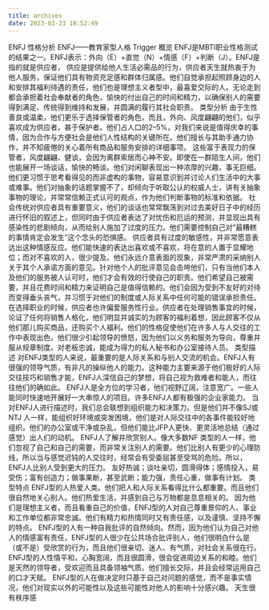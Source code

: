```yaml
---
title: archives
date: 2023-03-23 18:52:49
---
```

ENFJ 性格分析
ENFJ——教育家型人格
Trigger
概览
ENFJ是MBTI职业性格测试的结果之一。ENFJ表示：外向（E）+直觉（N）+情感（F）+判断（J）。ENFJ是指的就是供应者， 供应是提供给他人生活必需品的行为，供应者天生就热衷于为他人服务，保证他们具有物资充足感和群体归属感。他们自觉承担起照顾身边的人和安排其福利待遇的责任，他们也是理想主义者型中，最喜爱交际的人。无论走到都会承担着社会奉献者的角色，愉快的付出自己的时间和精力，以确保别人的需要得到满足、传统得到维持和发展，并圆满的履行其社会职责。
类型分析
由于生性善良或温柔，他们更乐于选择保管者的角色，而且，外向、风度翩翩的他们，似乎喜欢成为供应者，甚于保护者。他们占人口的2–5%，对我们来说是值得庆幸的事情，因为合作与方便社会是他们人性结构的关键所在。他们擅长与其助手通力协作，并不知疲倦的关心着所有商品和服务安排的详细事项。
这些富于表现力的保管者，风度翩翩、健谈，会因为离群索居而心神不安。即使在一群陌生人间，他们也能展开一场谈话，愉快的畅谈。他们对闲聊表现出一种浓厚的兴趣，事无巨细。他们更习惯于思考看得见的而非虚构的事物，容易意识到并讨论人们生活中的大事或难事。他们对抽象的话题掌握不了，却倾向于听取公认的权威人士，讲有关抽象事物的理论，并常常信赖正式认可的观点，作为他们判断事物的标准和依据。
社会传统对供应者具有重要意义，他们的谈话也常常飘荡到对过去美好日子中的经历进行怀旧的叙述上，但同时由于供应者表达了对忧伤和厄运的预测，并显现出具有感染性的悲剧倾向，从而给别人施加了过度的压力。他们需要控制自己对“最糟糕的事情肯定会发生”这个念头的恐惧感。
供应者具有过度的敏感性，并非常愿意表达出这种情感反应。他们能快速的表达出喜欢或不喜欢，将在意的人置于显耀地位；而对不喜欢的人，很少提及。他们永远介意表面的现象，非常严肃的采纳别人关于其个人承诺方面的意见。针对他个人的批评意见会击垮他们，只有当他们本人及他们的服务被人认可时，他们才会有效的行使自己的职责。他们希望自己被需要，并且花费时间和精力来证明自己是值得信赖的。他们会因为受到不友好的对待而变得垂头丧气，并习惯于对他们的制度或人际关系中任何可能的错误承担责任。
在选择职业的时候，供应者也许偏爱服务性行业。供应者在处理销售事宜的时候，论证了任何将销售人格化，他们明显并诚实的为顾客的福利着想，因此顾客不仅从他们那儿购买商品，还购买个人福利。他们的性格促使他们在许多人与人交往的工作中表现出色，他们很少引起领导的愤怒，因为他们以义务和服务为导向，尊重并服从规章制度。对老板忠诚，能成为得力的私人秘书和办公室接待人员。
类型描述
对ENFJ类型的人来说，最重要的是人际关系和与别人交流的机会。ENFJ人有很强的领导气质，有非凡的操纵他人的能力。这种能力主要来源于他们极好的人际交往技巧和销售才能，ENFJ人深信自己的梦想，将自己视为救难者和能人，而往往他们的确如此。
ENFJ人是全方位的学习者，他们视野辽阔，注意宽广。一些人能同时快速地开展好一大串惊人的项目。许多ENFJ人都有极强的企业家能力。
当对ENFJ人进行描述时，我们总会联想到组织能力和决策力。但是他们并不像SJ或NTJ 人一样，能组织好环境或突发困境，他们是对人际交往中的各事件能较好地组织。他们的办公室或干净或杂乱，但他们能比JFP人更快、更灵活地总结（通过感觉）出人们的动机。
ENFJ人了解并欣赏别人。像大多数NF 类型的人一样，他们忽视了自己和自己的需要，而非常关注别人的需要。他们比别人有更少的心理防线，所以当与感觉迟钝的人交往时，经常会有受委屈甚至受骂的危险。所以，ENFJ人比别人受到更大的压力。
友好热诚；谈吐亲切，圆滑得体；感情投入，易受伤；富有创造力；做事果断，甚至武断；能力强，责任心重，做事有计划。
类型特点
ENFJ型的人热爱人类。他们把人和人际关系看得比什么都重要。而且他们很自然地关心别人。他们热爱生活，并感到自己与万物都是息息相关的。
因为他们是理想主义者，而且看重自己的价值，ENFJ型的人对自己尊重景仰的人、事业和工作单位都非常忠诚。他们有精力和热情同时又有责任感，以及谨慎、坚持不懈的特点。
ENFJ型的人有一种自我批评的自然倾向。然而，因为他们认为自己对他人的情感富有责任，ENFJ型的人很少在公共场合批评别人，他们很明白什么是（或不是）受欣赏的行为，而且他们很亲切、迷人、有气质，对社会关系很在行。ENFJ型的人性情平和，心胸宽阔，而且很圆滑，很会促进周边关系的和睦。他们是天然的领导者，受欢迎而且具备领袖气质。他们擅长交际，并且会经常运用自己的口才天赋。
ENFJ型的人在做决定时只基于自己对问题的感觉，而不是事实情况，他们对现实以外的可能性以及这些可能性对他人的影响十分感兴趣。
天生很有秩序感